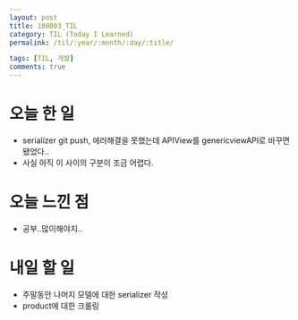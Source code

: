 ```yaml
---
layout: post
title: 180803_TIL
category: TIL (Today I Learned)
permalink: /til/:year/:month/:day/:title/

tags: [TIL, 개발]
comments: true
---
```

# 오늘 한 일

- serializer git push, 에러해결을 못했는데 APIView를 genericviewAPI로 바꾸면 됐었다..
- 사실 아직 이 사이의 구분이 조금 어렵다.

# 오늘 느낀 점

- 공부..많이해야지..

# 내일 할 일

- 주말동안 나머지 모델에 대한 serializer 작성
- product에 대한 크롤링 
